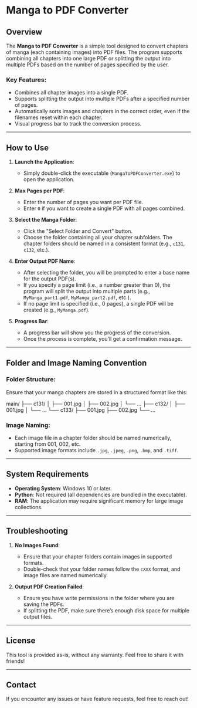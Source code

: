 # Manga to PDF Converter

## Overview

The **Manga to PDF Converter** is a simple tool designed to convert chapters of manga (each containing images) into PDF files. The program supports combining all chapters into one large PDF or splitting the output into multiple PDFs based on the number of pages specified by the user.

### Key Features:
- Combines all chapter images into a single PDF.
- Supports splitting the output into multiple PDFs after a specified number of pages.
- Automatically sorts images and chapters in the correct order, even if the filenames reset within each chapter.
- Visual progress bar to track the conversion process.

---

## How to Use

1. **Launch the Application**:
   - Simply double-click the executable (`MangaToPDFConverter.exe`) to open the application.

2. **Max Pages per PDF**:
   - Enter the number of pages you want per PDF file. 
   - Enter `0` if you want to create a single PDF with all pages combined.

3. **Select the Manga Folder**:
   - Click the "Select Folder and Convert" button.
   - Choose the folder containing all your chapter subfolders. The chapter folders should be named in a consistent format (e.g., `c131`, `c132`, etc.).
   
4. **Enter Output PDF Name**:
   - After selecting the folder, you will be prompted to enter a base name for the output PDF(s).
   - If you specify a page limit (i.e., a number greater than 0), the program will split the output into multiple parts (e.g., `MyManga_part1.pdf`, `MyManga_part2.pdf`, etc.).
   - If no page limit is specified (i.e., 0 pages), a single PDF will be created (e.g., `MyManga.pdf`).

5. **Progress Bar**:
   - A progress bar will show you the progress of the conversion.
   - Once the process is complete, you’ll get a confirmation message.

---

## Folder and Image Naming Convention

### Folder Structure:
Ensure that your manga chapters are stored in a structured format like this:

  main/
  ├── c131/
  │    ├── 001.jpg
  │    ├── 002.jpg
  │    └── ...
  ├── c132/
  │    ├── 001.jpg
  │    └── ...
  └── c133/
       ├── 001.jpg
       ├── 002.jpg
       └── ...

### Image Naming:
- Each image file in a chapter folder should be named numerically, starting from 001, 002, etc.
- Supported image formats include `.jpg`, `.jpeg`, `.png`, `.bmp`, and `.tiff`.

---

## System Requirements

- **Operating System**: Windows 10 or later.
- **Python**: Not required (all dependencies are bundled in the executable).
- **RAM**: The application may require significant memory for large image collections.

---

## Troubleshooting

1. **No Images Found**:
   - Ensure that your chapter folders contain images in supported formats.
   - Double-check that your folder names follow the `cXXX` format, and image files are named numerically.

2. **Output PDF Creation Failed**:
   - Ensure you have write permissions in the folder where you are saving the PDFs.
   - If splitting the PDF, make sure there’s enough disk space for multiple output files.

---

## License

This tool is provided as-is, without any warranty. Feel free to share it with friends!

---

## Contact

If you encounter any issues or have feature requests, feel free to reach out!
